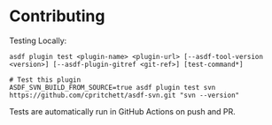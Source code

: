 # Contributing

Testing Locally:

```shell
asdf plugin test <plugin-name> <plugin-url> [--asdf-tool-version <version>] [--asdf-plugin-gitref <git-ref>] [test-command*]

# Test this plugin
ASDF_SVN_BUILD_FROM_SOURCE=true asdf plugin test svn https://github.com/cpritchett/asdf-svn.git "svn --version"
```

Tests are automatically run in GitHub Actions on push and PR.
